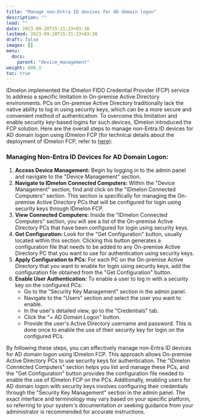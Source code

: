 ```yaml
---
title: "Manage non-Entra ID devices for AD domain logon"
description: ""
lead: ""
date: 2023-09-20T15:21:23+03:30
lastmod: 2023-09-20T15:21:23+03:30
draft: false
images: []
menu:
  docs:
    parent: "device_management"
weight: 600.3
toc: true
---
```


IDmelon implemented the IDmelon FIDO Credential Provider (FCP) service to address a specific limitation in On-premise Active Directory environments. PCs on On-premise Active Directory traditionally lack the native ability to log in using security keys, which can be a more secure and convenient method of authentication. To overcome this limitation and enable security key-based logins for such devices, IDmelon introduced the FCP solution. Here are the overall steps to manage non-Entra ID devices for AD domain logon using IDmelon FCP (for technical details about the deployment of IDmelon FCP, refer to [here](https://idmelon.com/docs/for_administrators/windows_passwordless_deployment/nonentra_id_local_and_onpremise_domain_logon/)):

### Managing Non-Entra ID Devices for AD Domain Logon:

1. **Access Device Management:** Begin by logging in to the admin panel and navigate to the "Device Management" section.
2. **Navigate to IDmelon Connected Computers:** Within the "Device Management" section, find and click on the "IDmelon Connected Computers" section. This section is specifically for managing the On-premise Active Directory PCs that will be configured for login using security keys through IDmelon FCP.
3. **View Connected Computers:** Inside the "IDmelon Connected Computers" section, you will see a list of the On-premise Active Directory PCs that have been configured for login using security keys.
4. **Get Configuration:** Look for the "Get Configuration" button, usually located within this section. Clicking this button generates a configuration file that needs to be added to any On-premise Active Directory PC that you want to use for authentication using security keys.
5. **Apply Configuration to PCs:** For each PC on the On-premise Active Directory that you want to enable for login using security keys, add the configuration file obtained from the "Get Configuration" button.
6. **Enable User Authentication:** To enable a user to log in with a security key on the configured PCs:
    - Go to the "Security Key Management" section in the admin panel.
    - Navigate to the "Users" section and select the user you want to enable.
    - In the user's detailed view, go to the "Credentials" tab.
    - Click the "+ AD Domain Logon" button.
    - Provide the user's Active Directory username and password. This is done once to enable the use of their security key for login on the configured PCs.

By following these steps, you can effectively manage non-Entra ID devices for AD domain logon using IDmelon FCP. This approach allows On-premise Active Directory PCs to use security keys for authentication. The "IDmelon Connected Computers" section helps you list and manage these PCs, and the "Get Configuration" button provides the configuration file needed to enable the use of IDmelon FCP on the PCs. Additionally, enabling users for AD domain logon with security keys involves configuring their credentials through the "Security Key Management" section in the admin panel. The exact interface and terminology may vary based on your specific platform, so referring to your system's documentation or seeking guidance from your administrator is recommended for accurate instructions.

